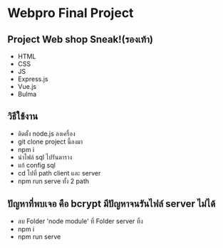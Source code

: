 # Webpro Final Project
## Project Web shop Sneak!(รองเท้า)

- HTML
- CSS
- JS
- Express.js
- Vue.js
- Bulma

## วิธีใช้งาน
- ติดตั้ง node.js ลงเครื่อง
- git clone project นี้ลงมา
- npm i
- นำไฟล์ sql ไปรันตาราง
- แก้ config sql
- cd ไปที่ path client และ server
- npm run serve ทั้ง 2 path
## ปัญหาที่พบเจอ คือ bcrypt มีปัญหาจนรันไฟล์ server ไม่ได้
- ลบ Folder 'node module' ที่ Folder server ทิ้ง
- npm i
- npm run serve 
